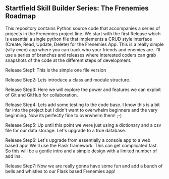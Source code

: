 ## Startfield Skill Builder Series: The Frenemies Roadmap

This repository contains Python source code that accompanies a series of projects in the Frenemies project line. We start with the first Release which is essential a single python file that implements a CRUD style interface (Create, Read, Update, Delete) for the Frenemies App. This is a really simple (silly even) app where you can track who your friends and enemies are. I'll use a series of branches and releases where interested coders can grab snapshots of the code at the different steps of development.

Release Step1:
This is the simple one file version

Release Step2:
Lets introduce a class and module structure.

Release Step3:
Here we will explore the power and features we can exploit of Git and GitHub for collaboration.

Release Step4:
Lets add some testing to the code base. I know this is a bit far into the project but I didn't want to overwhelm beginners and the very beginning. Now its perfectly fine to overwhelm them! ;-)

Release Step5:
Up until this point we were just using a dictionary and a csv file for our data storage. Let's upgrade to a true database.

Release Step6:
Let's upgrade from essentially a console app to a web based app! We'll use the Flask framework. This can get complicated fast. So this will be a gentle intro and a simple design with a limited number of add ins.

Release Step7:
Now we are really gonna have some fun and add a bunch of bells and whistles to our Flask based Frenemies app!
